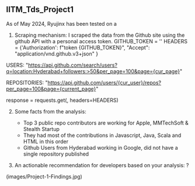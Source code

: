 ## IITM_Tds_Project1

As of May 2024, Ryujinx has been tested on a

1. Scraping mechanism: I scraped the data from the Github site using the github API with a personal access token.
          GITHUB_TOKEN =  '<personal-token>'
          HEADERS = {'Authorization': f"token {GITHUB_TOKEN}",
                     "Accept": "application/vnd.github.v3+json"
          }
   
USERS: "https://api.github.com/search/users?q=location:Hyderabad+followers:>50&per_page=100&page={cur_page}"

REPOSITORIES: "https://api.github.com/users/{cur_user}/repos?per_page=100&page={current_page}"

response = requests.get(<above-url>, headers=HEADERS)

   
2.  Some facts from the analysis:
    * Top 3 public repo contributors are working for Apple, MMTechSoft & Stealth Startup
    * They had most of the contributions in Javascript, Java, Scala and HTML in this order
    * Github Users from Hyderabad working in Google, did not have a single repository published

      
3. An actionable recommendation for developers based on your analysis: ?

(images/Project-1-Findings.jpg)
